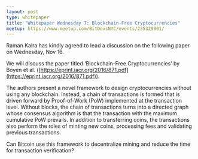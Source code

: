 ```yaml
---
layout: post
type: whitepaper
title: "Whitepaper Wednesday 7: Blockchain-Free Cryptocurrencies"
meetup: https://www.meetup.com/BitDevsNYC/events/235329901/
---
```


Raman Kalra has kindly agreed to lead a discussion on the following paper on Wednesday, Nov 16.

We will discuss the paper titled ‘Blockchain-Free Cryptocurrencies’ by Boyen et al. ([https://eprint.iacr.org/2016/871.pdf](https://eprint.iacr.org/2016/871.pdf)).

The authors present a novel framework to design cryptocurrencies without using any blockchain. Instead, a chain of transactions is formed that is driven forward by Proof-of-Work (PoW) implemented at the transaction level. Without blocks, the chain of transactions turns into a directed graph whose consensus algorithm is that the transaction with the maximum cumulative PoW prevails. In addition to transferring coins, the transactions also perform the roles of minting new coins, processing fees and validating previous transactions.

Can Bitcoin use this framework to decentralize mining and reduce the time for transaction verification?

